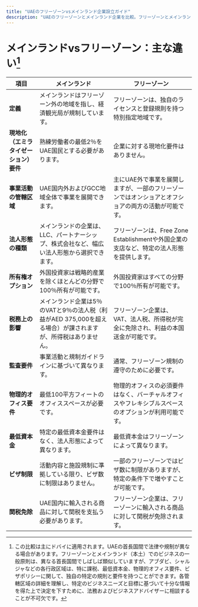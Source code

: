 ```yaml
---
title: "UAEのフリーゾーンvsメインランド企業設立ガイド"
description: "UAEのフリーゾーンとメインランド企業を比較。フリーゾーンとメインランド設立における税金、所有権、ビザ、事業活動の主な違いを解説。"
---
```


# メインランドvsフリーゾーン：主な違い[^1]

| **項目**                               | **メインランド**                                                                                                      | **フリーゾーン**                                                                                                   |
| ---------------------------------------- | ----------------------------------------------------------------------------------------------------------------------- | ------------------------------------------------------------------------------------------------------------------ |
| **定義**                           | メインランドはフリーゾーン外の地域を指し、経済観光局が規制しています。                    | フリーゾーンは、独自のライセンスと登録規則を持つ特別指定地域です。                     |
| **現地化（エミラタイゼーション）要件**           | 熟練労働者の最低2％をUAE国民とする必要があります。                                                     | 企業に対する現地化要件はありません。                                                                      |
| **事業活動の管轄区域** | UAE国内外およびGCC地域全体で事業を展開できます。                               | 主にUAE外で事業を展開しますが、一部のフリーゾーンではオンショアとオフショアの両方の活動が可能です。   |
| **法人形態の種類**              | メインランドの企業は、LLC、パートナーシップ、株式会社など、幅広い法人形態から選択できます。 | フリーゾーンは、Free Zone Establishmentや外国企業の支店など、特定の法人形態を提供します。        |
| **所有権オプション**                    | 外国投資家は戦略的産業を除くほとんどの分野で100％所有が可能です。                 | 外国投資家はすべての分野で100％所有が可能です。                                                       |
| **税務上の影響**                     | メインランド企業は5％のVATと9％の法人税（利益がAED 375,000を超える場合）が課されますが、所得税はありません。      | フリーゾーン企業は、VAT、法人税、所得税が完全に免除され、利益の本国送金が可能です。 |
| **監査要件**                   | 事業活動と規制ガイドラインに基づいて異なります。                                                            | 通常、フリーゾーン規制の遵守のために必要です。                                                      |
| **物理的オフィス要件**         | 最低100平方フィートのオフィススペースが必要です。                                                        | 物理的オフィスの必須要件はなく、バーチャルオフィスやフレキシブルスペースのオプションが利用可能です。              |
| **最低資本金**                | 特定の最低資本金要件はなく、法人形態によって異なります。                                          | 最低資本金はフリーゾーンによって異なります。                                                         |
| **ビザ制限**                    | 活動内容と施設規制に準拠している限り、ビザ数に制限はありません。                  | 一部のフリーゾーンではビザ数に制限がありますが、特定の条件下で増やすことが可能です。         |
| **関税免除**              | UAE国内に輸入される商品に対して関税を支払う必要があります。                                                      | フリーゾーン企業は、フリーゾーンに輸入される商品に対して関税が免除されます。                           |

[^1]: この比較は主にドバイに適用されます。UAEの首長国間で法律や規制が異なる場合があります。フリーゾーンとメインランド（本土）でのビジネスの一般原則は、異なる首長国間でしばしば類似していますが、アブダビ、シャルジャなどの各行政区域は、特に課税、最低資本金、物理的オフィス要件、ビザポリシーに関して、独自の特定の規則と要件を持つことができます。各管轄区域の詳細を理解し、特定のビジネスニーズと目標に基づいて十分な情報を得た上で決定を下すために、法務およびビジネスアドバイザーに相談することが不可欠です。